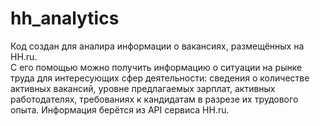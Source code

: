# hh_analytics
Код создан для аналиpа информации о вакансиях, размещённых на HH.ru. <br>
С его помощью можно получить информацию о ситуации на рынке труда для интересующих сфер деятельности: сведения о количестве активных вакансий, уровне предлагаемых зарплат, активных работодателях, требованиях к кандидатам в разрезе их трудового опыта. Информация берётся из API сервиса HH.ru.
